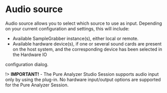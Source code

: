 # Audio source
Audio source allows you to select which source to use as input. Depending on your current
configuration and settings, this will include:

* Available SampleGrabber instance(s), either local or remote.
* Available hardware device(s), if one or several sound cards are present on the host system, and
the corresponding device has been selected in the <link type="document" target="Hardware IO">
Hardware IO
</link> configuration dialog.



!> **IMPORTANT!** - The Pure Analyzer Studio Session supports audio input only by using the plug-in. 
No hardware input/output options are supported for the Pure Analyzer Session.